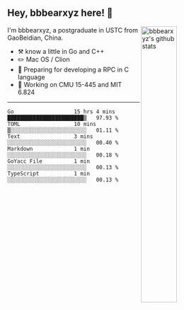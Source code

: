 ## Hey, bbbearxyz here! :wave:

<img align="right" alt="bbbearxyz's github stats" width="40%" src="https://github-readme-stats.vercel.app/api?username=bbbearxyz&show_icons=true">

I'm bbbearxyz, a postgraduate in USTC from GaoBeidian, China.

-   :hammer_and_pick:    know a little in Go and C++
-   :pencil2: Mac OS / Clion
-   :seedling: Preparing for developing a RPC in C language 
-   :thinking: Working on CMU 15-445 and MIT 6.824
---
<!--START_SECTION:waka-->

```text
Go                   15 hrs 4 mins   ████████████████████████▒   97.93 %
TOML                 10 mins         ▒░░░░░░░░░░░░░░░░░░░░░░░░   01.11 %
Text                 3 mins          ░░░░░░░░░░░░░░░░░░░░░░░░░   00.40 %
Markdown             1 min           ░░░░░░░░░░░░░░░░░░░░░░░░░   00.18 %
GoYacc File          1 min           ░░░░░░░░░░░░░░░░░░░░░░░░░   00.13 %
TypeScript           1 min           ░░░░░░░░░░░░░░░░░░░░░░░░░   00.13 %
```

<!--END_SECTION:waka-->
